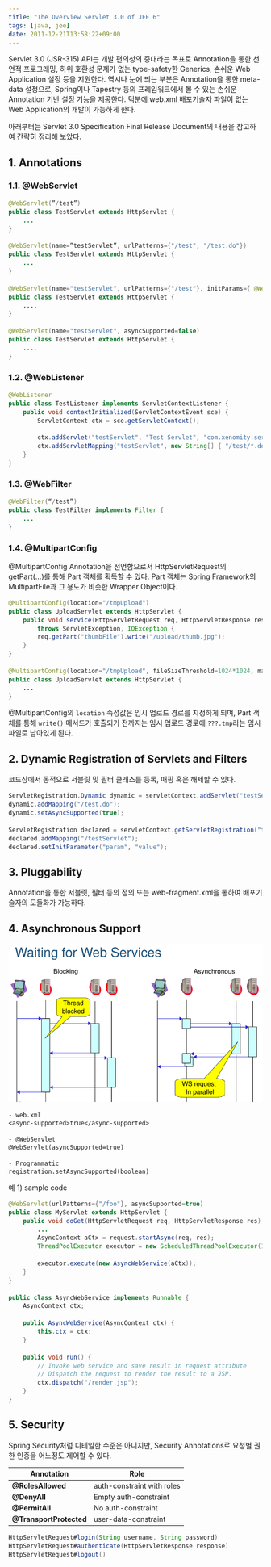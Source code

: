 ```yaml
---
title: "The Overview Servlet 3.0 of JEE 6"
tags: [java, jee]
date: 2011-12-21T13:58:22+09:00
---
```


Servlet 3.0 (JSR-315) API는 개발 편의성의 증대라는 목표로 Annotation을 통한 선언적 프로그래밍, 하위 호환성 문제가 없는 type-safety한 Generics, 손쉬운 Web Application 설정 등을 지원한다. 역시나 눈에 띄는 부분은 Annotation을 통한 meta-data 설정으로, Spring이나 Tapestry 등의 프레임워크에서 볼 수 있는 손쉬운 Annotation 기반 설정 기능을 제공한다. 덕분에 web.xml 배포기술자 파일이 없는 Web Application의 개발이 가능하게 한다.  
  
아래부터는 Servlet 3.0 Specification Final Release Document의 내용을 참고하여 간략히 정리해 보았다.

## 1. Annotations
### 1.1. @WebServlet
```java
@WebServlet(”/test”)
public class TestServlet extends HttpServlet {
    ...
}
 
@WebServlet(name=”testServlet”, urlPatterns={"/test", "/test.do"})
public class TestServlet extends HttpServlet {
    ...
}
 
@WebServlet(name="testServlet", urlPatterns={"/test"}, initParams={ @WebInitParam(name="author", value="xenomity") })
public class TestServlet extends HttpServlet {
    ....
}
 
@WebServlet(name="testServlet", asyncSupported=false)
public class TestServlet extends HttpServlet {
    ....
}
```
  
### 1.2. @WebListener
```java
@WebListener
public class TestListener implements ServletContextListener {
    public void contextInitialized(ServletContextEvent sce) {
        ServletContext ctx = sce.getServletContext();
 
        ctx.addServlet("testServlet", "Test Servlet", "com.xenomity.servlet.TestServlet", null, -1);
        ctx.addServletMapping("testServlet", new String[] { "/test/*.do" });
    }
}
```
  
### 1.3. @WebFilter
```java
@WebFilter(“/test”)
public class TestFilter implements Filter {
    ...
}
```
  
### 1.4. @MultipartConfig
@MultipartConfig Annotation을 선언함으로서 HttpServletRequest의 getPart(...)를 통해 Part 객체를 획득할 수 있다. Part 객체는 Spring Framework의 MultipartFile과 그 용도가 비슷한 Wrapper Object이다.  
  
```java
@MultipartConfig(location="/tmpUpload")
public class UploadServlet extends HttpServlet {
    public void service(HttpServletRequest req, HttpServletResponse resp)
        throws ServletException, IOException {
        req.getPart("thumbFile").write("/upload/thumb.jpg");
    }
}
 
@MultipartConfig(location="/tmpUpload", fileSizeThreshold=1024*1024, maxFileSize=1024*1024, maxRequestSize=1024*1024*5*5)
public class UploadServlet extends HttpServlet {
    ...
}
```

@MultipartConfig의 `location` 속성값은 임시 업로드 경로를 지정하게 되며, Part 객체를 통해 `write()` 메서드가 호출되기 전까지는 임시 업로드 경로에 `???.tmp`라는 임시파일로 남아있게 된다.  
  
  
## 2. Dynamic Registration of Servlets and Filters
코드상에서 동적으로 서블릿 및 필터 클래스를 등록, 매핑 혹은 해제할 수 있다.  

```java
ServletRegistration.Dynamic dynamic = servletContext.addServlet("testServlet", "com.xenomity.servlet.TestServlet");
dynamic.addMapping("/test.do");
dynamic.setAsyncSupported(true);
 
ServletRegistration declared = servletContext.getServletRegistration("testServlet");
declared.addMapping("/testServlet");
declared.setInitParameter("param", "value");
```


## 3. Pluggability
Annotation을 통한 서블릿, 필터 등의 정의 또는 web-fragment.xml을 통하여 배포기술자의 모듈화가 가능하다.  
  

## 4. Asynchronous Support
![async support](../assets/image/2011-12-21-201112231455.PNG)
  
```
- web.xml  
<async-supported>true</async-supported>
  
- @WebServlet  
@WebServlet(asyncSupported=true)
  
- Programmatic  
registration.setAsyncSupported(boolean)
```
  
예 1) sample code  
```java
@WebServlet(urlPatterns={"/foo"}, asyncSupported=true)
public class MyServlet extends HttpServlet {
    public void doGet(HttpServletRequest req, HttpServletResponse res) {
        ...
        AsyncContext aCtx = request.startAsync(req, res);
        ThreadPoolExecutor executor = new ScheduledThreadPoolExecutor(10);
          
        executor.execute(new AsyncWebService(aCtx));
    }
}
 
public class AsyncWebService implements Runnable {
    AsyncContext ctx;
     
    public AsyncWebService(AsyncContext ctx) {
        this.ctx = ctx;
    }
     
    public void run() {
        // Invoke web service and save result in request attribute
        // Dispatch the request to render the result to a JSP.
        ctx.dispatch("/render.jsp");
    }
}
```
  

## 5. Security
Spring Security처럼 디테일한 수준은 아니지만, Security Annotations로 요청별 권한 인증을 어느정도 제어할 수 있다.

| Annotation | Role |
|------------|------|
| **@RolesAllowed** | auth-constraint with roles |
| **@DenyAll** | Empty auth-constraint |
| **@PermitAll** | No auth-constraint |
| **@TransportProtected** | user-data-constraint |
  
```java
HttpServletRequest#login(String username, String password)  
HttpServletRequest#authenticate(HttpServletResponse response)  
HttpServletRequest#logout()
```
  

